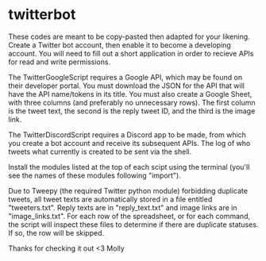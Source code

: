 # twitterbot

These codes are meant to be copy-pasted then adapted for your likening. Create a Twitter bot account, then enable it to become a developing account. You will need to fill out a short application in order to recieve APIs for read and write permissions.

The TwitterGoogleScript requires a Google API, which may be found on their developer portal. You must download the JSON for the API that will have the API name/tokens in its title. You must also create a Google Sheet, with three columns (and preferably no unnecessary rows). The first column is the tweet text, the second is the reply tweet ID, and the third is the image link.

The TwitterDiscordScript requires a Discord app to be made, from which you create a bot account and receive its subsequent APIs. The log of who tweets what currently is created to be sent via the shell. 

Install the modules listed at the top of each scipt using the terminal (you'll see the names of these modules following "import").

Due to Tweepy (the required Twitter python module) forbidding duplicate tweets, all tweet texts are automatically stored in a file entitled "tweeters.txt". Reply texts are in "reply_text.txt" and image links are in "image_links.txt". For each row of the spreadsheet, or for each command, the script will inspect these files to determine if there are duplicate statuses. If so, the row will be skipped. 

Thanks for checking it out <3 Molly
